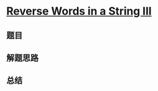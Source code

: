 # [Reverse Words in a String III](https://leetcode.com/problems/reverse-words-in-a-string-iii/)

## 题目


## 解题思路


## 总结


